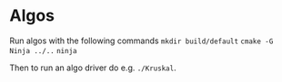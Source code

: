 # Algos
Run algos with the following commands
`mkdir build/default`
`cmake -G Ninja ../..`
`ninja`

Then to run an algo driver do e.g. `./Kruskal`.
